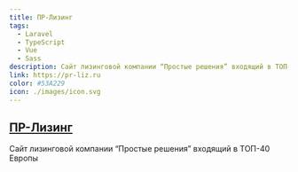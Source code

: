 ```yaml
---
title: ПР-Лизинг
tags:
  - Laravel
  - TypeScript
  - Vue
  - Sass
description: Сайт лизинговой компании “Простые решения” входящий в ТОП-40 Европы
link: https://pr-liz.ru
color: #53A229
icon: ./images/icon.svg
---
```


## [ПР-Лизинг](https://pr-liz.ru)

Сайт лизинговой компании “Простые решения” входящий в ТОП-40 Европы
